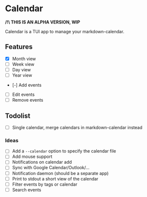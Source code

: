 # Calendar

**/!\ THIS IS AN ALPHA VERSION, WIP**

Calendar is a TUI app to manage your markdown-calendar.

## Features

- [x] Month view
- [ ] Week view
- [ ] Day view
- [ ] Year view
- [-] Add events
- [ ] Edit events
- [ ] Remove events

## Todolist

- [ ] Single calendar, merge calendars in markdown-calendar instead

### Ideas

- [ ] Add a `--calendar` option to specify the calendar file
- [ ] Add mouse support
- [ ] Notifications on calendar add
- [ ] Sync with Google Calendar/Outlook/...
- [ ] Notification daemon (should be a separate app)
- [ ] Print to stdout a short view of the calendar
- [ ] Filter events by tags or calendar
- [ ] Search events
